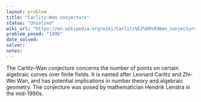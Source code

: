 ```yaml
---
layout: problem
title: "Carlitz–Wan conjecture"
status: "Unsolved"
wiki_url: "https://en.wikipedia.org/wiki/Carlitz%E2%80%93Wan_conjecture"
problem_posed: "1995"
date_solved:
solver:
notes:
---
```

The Carlitz–Wan conjecture concerns the number of points on certain algebraic curves over finite fields. It is named after Leonard Carlitz and Zhi-Wei Wan, and has potential implications in number theory and algebraic geometry. The conjecture was posed by mathematician Hendrik Lenstra in the mid-1990s.